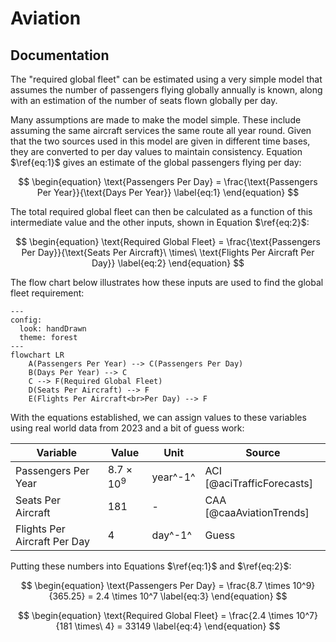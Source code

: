 # Aviation

## Documentation

The "required global fleet" can be estimated using a very simple model that assumes the number of passengers flying globally annually is known, along with an estimation of the number of seats flown globally per day.

Many assumptions are made to make the model simple. These include assuming the same aircraft services the same route all year round. Given that the two sources used in this model are given in different time bases, they are converted to per day values to maintain consistency. Equation $\ref{eq:1}$ gives an estimate of the global passengers flying per day:

$$
\begin{equation}
    \text{Passengers Per Day} = \frac{\text{Passengers Per Year}}{\text{Days Per Year}}
    \label{eq:1}
\end{equation}
$$

The total required global fleet can then be calculated as a function of this intermediate value and the other inputs, shown in Equation $\ref{eq:2}$:

$$
\begin{equation}
    \text{Required Global Fleet} = \frac{\text{Passengers Per Day}}{\text{Seats Per Aircraft}\ \times\ \text{Flights Per Aircraft Per Day}}
    \label{eq:2}
\end{equation}
$$

The flow chart below illustrates how these inputs are used to find the global fleet requirement:

```mermaid
---
config:
  look: handDrawn
  theme: forest
---
flowchart LR
    A(Passengers Per Year) --> C(Passengers Per Day)
    B(Days Per Year) --> C
    C --> F(Required Global Fleet)
    D(Seats Per Aircraft) --> F
    E(Flights Per Aircraft<br>Per Day) --> F
```

With the equations established, we can assign values to these variables using real world data from 2023 and a bit of guess work:

| Variable                     | Value             | Unit     | Source                     |
| ---------------------------- | ----------------- | -------- | -------------------------- |
| Passengers Per Year          | $8.7 \times 10^9$ | year^-1^ | ACI [@aciTrafficForecasts] |
| Seats Per Aircraft           | $181$             | -        | CAA [@caaAviationTrends]   |
| Flights Per Aircraft Per Day | $4$               | day^-1^  | Guess                      |

Putting these numbers into Equations $\ref{eq:1}$ and $\ref{eq:2}$:

$$
\begin{equation}
    \text{Passengers Per Day} = \frac{8.7 \times 10^9}{365.25} = 2.4 \times 10^7
    \label{eq:3}
\end{equation}
$$

$$
\begin{equation}
    \text{Required Global Fleet} = \frac{2.4 \times 10^7}{181 \times\ 4} = 33149
    \label{eq:4}
\end{equation}
$$
